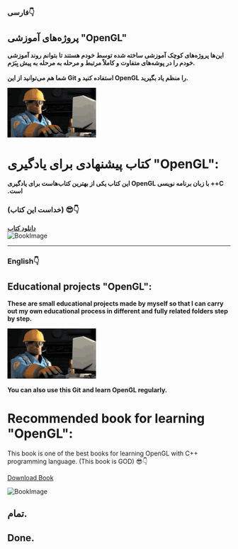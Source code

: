 ### فارسی👇
<div dri="rtl">
<strong>
<h2>پروژه‌های آموزشی "OpenGL"</h2>
<p>
این‌ها پروژه‌های کوچک آموزشی ساخته شده توسط خودم هستند تا بتوانم روند آموزشی خودم را در پوشه‌های متفاوت و کاملاً مرتبط و مرحله به مرحله به پیش بِبَرَم.
<br/>
<br/>
شما هم می‌توانید از این Git استفاده کنید و OpenGL را منظم یاد بگیرید.
</p>

<img src="thumbs-up-engineer-gaming.gif" alt="BookImage" width="200"/>

<h1>کتاب پیشنهادی برای یادگیری "OpenGL":</h1>
این کتاب یکی از بهترین کتاب‌هاست برای یادگیری OpenGL با زبان برنامه نویسی ++C است.
<h3>(خداست این کتاب) 😎👇</h3>
<a href="https://learnopengl.com/book/book_pdf.pdf">دانلود کتاب</a>
</strong>
</div>

<img dri="rtl" src="‌Book.jpg" alt="BookImage" width="500"/>

___
### English👇
## Educational projects "OpenGL":
**These are small educational projects made by myself so that I can carry out my own educational process in different and fully related folders step by step.**

<img src="thumbs-up-engineer-gaming.gif" alt="BookImage" width="200"/>

**You can also use this Git and learn OpenGL regularly.**
# Recommended book for learning "OpenGL":
This book is one of the best books for learning OpenGL with C++ programming language.
(This book is GOD) 😎👇

[Download Book](https://learnopengl.com/book/book_pdf.pdf)

<img src="‌Book.jpg" alt="BookImage" width="500"/>

## تمام.
## Done.